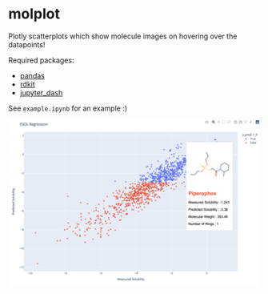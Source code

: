 # molplot
Plotly scatterplots which show molecule images on hovering over the datapoints!

Required packages:
- [pandas](https://pandas.pydata.org/docs/getting_started/index.html)
- [rdkit](http://rdkit.org/docs/Install.html)
- [jupyter_dash](https://github.com/plotly/jupyter-dash)

See `example.ipynb` for an example :)

![Beautiful :)](example.png)